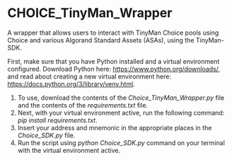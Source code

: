 # CHOICE_TinyMan_Wrapper
A wrapper that allows users to interact with TinyMan Choice pools using Choice and various Algorand Standard Assets (ASAs), using the TinyMan-SDK.

First, make sure that you have Python installed and a virtual environment configured. Download Python here: https://www.python.org/downloads/, and read about creating a new virtual environment here: https://docs.python.org/3/library/venv.html. 

1. To use, download the contents of the *Choice_TinyMan_Wrapper.py* file and the contents of the *requirements.txt* file. 
2. Next, with your virtual environment active, run the following command: *pip install requirements.txt*.
3. Insert your address and mnemonic in the appropriate places in the *Choice_SDK.py* file.
4. Run the script using *python Choice_SDK.py* command on your terminal with the virtual environment active.

